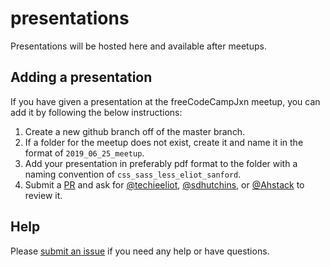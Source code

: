 # presentations

Presentations will be hosted here and available after meetups.

## Adding a presentation

If you have given a presentation at the freeCodeCampJxn meetup, you can add it by following the below instructions:

1. Create a new github branch off of the master branch.
2. If a folder for the meetup does not exist, create it and name it in the format of `2019_06_25_meetup`.
3. Add your presentation in preferably pdf format to the folder with a naming convention of `css_sass_less_eliot_sanford`.
4. Submit a [PR](https://github.com/freecodecampjxn/presentations/compare) and ask for [@techieeliot](https://github.com/techieeliot), [@sdhutchins](https://github.com/sdhutchins), or [@Ahstack](https://github.com/ahstack) to review it.

## Help

Please [submit an issue](https://github.com/freecodecampjxn/presentations/issues/new) if you need any help or have questions.
